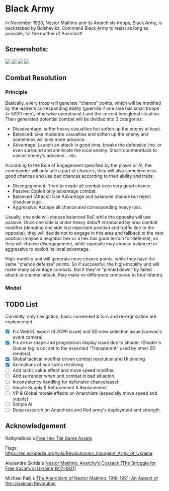 # Black Army

In November 1920, Nestor Makhno and its Anarchists troops, Black Army, is backstabed by Bolsheviks. Command Black Army to resist as long as possible, for the mother of Anarchist!

## Screenshots:

<img src="https://img.itch.zone/aW1hZ2UvMjE5Nzg1MS8xMjk4OTE5NS5wbmc=/original/z%2FDlKP.png">
<img src="https://img.itch.zone/aW1hZ2UvMjE5Nzg1MS8xMzE5OTk5OC5wbmc=/original/9IVw6V.png">
<img src="https://img.itch.zone/aW1hZ2UvMjE5Nzg1MS8xMjk4OTE5Ni5wbmc=/original/z6zZ9C.png">
<img src="https://img.itch.zone/aW1hZ2UvMjE5Nzg1MS8xMjk4OTE5NC5wbmc=/original/rU4BX4.png">

## Combat Resolution

### Principle

Basically, every troop will generate "chance" points, which will be modified by the leader's corresponding ability (guerrilla if one side has small troops (< 5000 men), otherwise operational.) and the current hex global situation. Then generated potential combat will be divided into 3 categories:

- Disadvantage: suffer heavy casualties but soften up the enemy at least.
- Balanced: take moderate casualties and soften up the enemy and sometimes will take more advance.
- Advantage: Launch an attack in good time, breaks the defensive line, or even surround and annihilate the local enemy. Smart counterattack to cancel enemy's advance... etc.

According to the Rule of Engagement specified by the player or AI, the commander will only tale a part of chances, they will also sometime miss good chances and use bad chances according to their ability and traits:

- Disengagement: Tried to evade all combat even very good chance.
- Passive: Exploit only advantage combat.
- Balanced (Attack): Use Advantage and balanced chance but reject disadvantage.
- Aggressive: Accepe all chance and corresponding heavy loss.

Usually, one side will choose balanced RoE while the opposite will use passive. Once one side is under heavy debuff introduced by area combat modifier (denoting one side lost important position and traffic line to the opposite), they will decide not to engage in this area and fallback to the next position (maybe a neighbor hex or a hex has good terrain for defense), so they will choose disengagement, while opposite may choose balanced or aggressive to exploit its local advantage.

High-mobility unit will generate more chance points, while they have the same "chance defense" points. So if successful, the high-mobility unit will make many advantage combats. But if they're "pinned down" by failed attack or counter-attack, they make no difference compared to foot infantry.

### Model

## TODO List

Currently, only navigation, basic movement & turn and re-orgnization are implemented. 

- [x] Fix WebGL export (IL2CPP issue) and 3D view selection issue (canvas's event camera)
- [x] Fix arrow shape and progression display issue due to shader. (Shader's Queue tag is not set to the expected "Transparent" used by other 2D renders).
- [x] Global tactical modifier driven combat resolution and UI binding
- [x] Animations of sub-turns resolving
- [ ] Add tactic value effect and move speed modifier.
- [ ] Add surrender when unit combat in bad situation.
- [ ] Inconsistency handling for defensive chance/asset.
- [ ] Simple Supply & Reforcement & Replacement
- [ ] VP & Global morale effects on Anarchists (especially move speed and supply)
- [ ] Simple AI
- [ ] Deep research on Anarchists and Red army's deployment and strength. 

## Acknowledgement

RatbyteBoss's [Free Hex Tile Game Assets](https://ratbyteboss.itch.io/hex-tile-assets)

Flags: https://en.wikipedia.org/wiki/Revolutionary_Insurgent_Army_of_Ukraine

Alexandre Skirda's [Nestor Makhno: Anarchy’s Cossack (The Struggle for Free Soviets in Ukraine 1917–1921)](https://theanarchistlibrary.org/library/alexandre-skirda-nestor-makhno-anarchy-s-cossack)

Michael Palij's [The Anarchism of Nestor Makhno, 1918-1921: An Aspect of the Ukrainian Revolution](http://www.ditext.com/palij/11.html)
